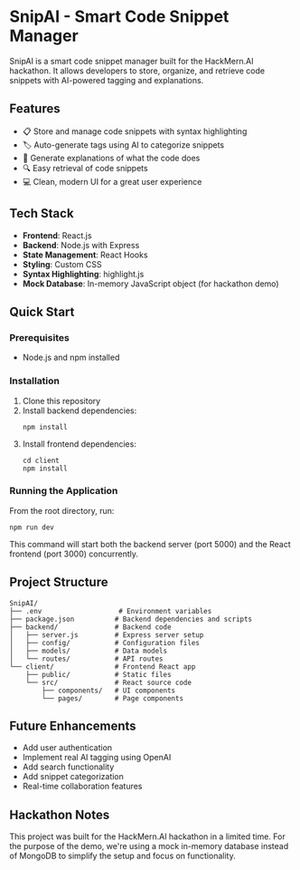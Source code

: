 # SnipAI - Smart Code Snippet Manager

SnipAI is a smart code snippet manager built for the HackMern.AI hackathon. It allows developers to store, organize, and retrieve code snippets with AI-powered tagging and explanations.

## Features

- 📋 Store and manage code snippets with syntax highlighting
- 🏷️ Auto-generate tags using AI to categorize snippets
- 📝 Generate explanations of what the code does
- 🔍 Easy retrieval of code snippets
- 💻 Clean, modern UI for a great user experience

## Tech Stack

- **Frontend**: React.js
- **Backend**: Node.js with Express
- **State Management**: React Hooks
- **Styling**: Custom CSS
- **Syntax Highlighting**: highlight.js
- **Mock Database**: In-memory JavaScript object (for hackathon demo)

## Quick Start

### Prerequisites

- Node.js and npm installed

### Installation

1. Clone this repository
2. Install backend dependencies:
   ```
   npm install
   ```
3. Install frontend dependencies:
   ```
   cd client
   npm install
   ```

### Running the Application

From the root directory, run:

```
npm run dev
```

This command will start both the backend server (port 5000) and the React frontend (port 3000) concurrently.

## Project Structure

```
SnipAI/
├── .env                   # Environment variables
├── package.json          # Backend dependencies and scripts
├── backend/              # Backend code
│   ├── server.js         # Express server setup
│   ├── config/           # Configuration files
│   ├── models/           # Data models
│   └── routes/           # API routes
└── client/               # Frontend React app
    ├── public/           # Static files
    └── src/              # React source code
        ├── components/   # UI components
        └── pages/        # Page components
```

## Future Enhancements

- Add user authentication
- Implement real AI tagging using OpenAI
- Add search functionality
- Add snippet categorization
- Real-time collaboration features

## Hackathon Notes

This project was built for the HackMern.AI hackathon in a limited time. For the purpose of the demo, we're using a mock in-memory database instead of MongoDB to simplify the setup and focus on functionality.
